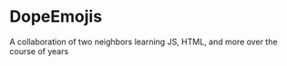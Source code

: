 # DopeEmojis

A collaboration of two neighbors learning JS, HTML, and more over the course of years
